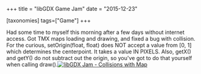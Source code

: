 +++
title = "libGDX Game Jam"
date = "2015-12-23"

[taxonomies]
tags=["Game"]
+++

Had some time to myself this morning after a few days without internet access. Got TMX maps loading and drawing, and fixed a bug with collision. For the curious, setOrigin(float, float) does NOT accept a value from \[0, 1] which determines the centerpoint. It takes a value IN PIXELS. Also, getX() and getY() do not subtract out the origin, so you've got to do that yourself when calling draw().[![libGDX Jam - Collisions with Map](http://www.josephcatrambone.com/wp-content/uploads/2015/12/day_four_collision.gif)](./img/wp-content-uploads-2015-12-day_four_collision.gif)
